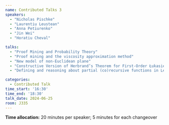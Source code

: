 ```yaml
---
name: Contributed Talks 3
speakers: 
  - "Nicholas Pischke"
  - "Laurentiu Leustean"
  - "Anna Petiurenko"
  - "Jin Wei"
  - "Horatiu Cheval"

talks: 
  - "Proof Mining and Probability Theory"
  - "Proof mining and the viscosity approximation method"
  - "New model of non-Euclidean plane"
  - "Constructive Version of Herbrand’s Theorem for First-Order Łukasiewicz Logic"
  - "Defining and reasoning about partial (co)recursive functions in Lean"

categories:
  - Contributed Talk
time_start: '16:30'
time_end: '18:30'
talk_date: 2024-06-25
room: J335
---
```

**Time allocation:** 20 minutes per speaker; 5 minutes for each changeover
